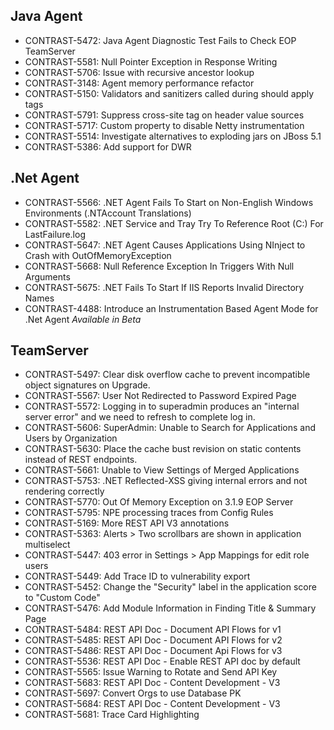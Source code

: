 <!--
title: "Contrast 3.2.0 - September 21, 2015"
description: "Contrast 3.2.0 - September 21, 2015"
tags: "3.2.0 September Release Notes"
-->

## Java Agent
* CONTRAST-5472: Java Agent Diagnostic Test Fails to Check EOP TeamServer
* CONTRAST-5581: Null Pointer Exception in Response Writing
* CONTRAST-5706: Issue with recursive ancestor lookup
* CONTRAST-3148: Agent memory performance refactor
* CONTRAST-5150: Validators and sanitizers called during <source> should apply tags
* CONTRAST-5791: Suppress cross-site tag on header value sources
* CONTRAST-5717: Custom property to disable Netty instrumentation
* CONTRAST-5514: Investigate alternatives to exploding jars on JBoss 5.1
* CONTRAST-5386: Add support for DWR 

## .Net Agent
* CONTRAST-5566: .NET Agent Fails To Start on Non-English Windows Environments (.NTAccount Translations)
* CONTRAST-5582: .NET Service and Tray Try To Reference Root (C:) For LastFailure.log
* CONTRAST-5647: .NET Agent Causes Applications Using NInject to Crash with OutOfMemoryException
* CONTRAST-5668: Null Reference Exception In Triggers With Null Arguments
* CONTRAST-5675: .NET Fails To Start If IIS Reports Invalid Directory Names
* CONTRAST-4488: Introduce an Instrumentation Based Agent Mode for .Net Agent *Available in Beta*

## TeamServer
* CONTRAST-5497: Clear disk overflow cache to prevent incompatible object signatures on Upgrade.
* CONTRAST-5567: User Not Redirected to Password Expired Page
* CONTRAST-5572: Logging in to superadmin produces an "internal server error" and we need to refresh to complete log in.
* CONTRAST-5606: SuperAdmin: Unable to Search for Applications and Users by Organization
* CONTRAST-5630: Place the cache bust revision on static contents instead of REST endpoints.
* CONTRAST-5661: Unable to View Settings of Merged Applications
* CONTRAST-5753: .NET Reflected-XSS giving internal errors and not rendering correctly
* CONTRAST-5770: Out Of Memory Exception on 3.1.9 EOP Server
* CONTRAST-5795: NPE processing traces from Config Rules
* CONTRAST-5169: More REST API V3 annotations
* CONTRAST-5363: Alerts > Two scrollbars are shown in application multiselect
* CONTRAST-5447: 403 error in Settings > App Mappings for edit role users
* CONTRAST-5449: Add Trace ID to vulnerability export
* CONTRAST-5452: Change the "Security" label in the application score to "Custom Code"
* CONTRAST-5476: Add Module Information in Finding Title & Summary Page
* CONTRAST-5484: REST API Doc - Document API Flows for v1
* CONTRAST-5485: REST API Doc - Document API Flows for v2
* CONTRAST-5486: REST API Doc - Document Api Flows for v3
* CONTRAST-5536: REST API Doc - Enable REST API doc by default
* CONTRAST-5565: Issue Warning to Rotate and Send API Key
* CONTRAST-5683: REST API Doc - Content Development - V3
* CONTRAST-5697: Convert Orgs to use Database PK
* CONTRAST-5684: REST API Doc - Content Development - V3
* CONTRAST-5681: Trace Card Highlighting
